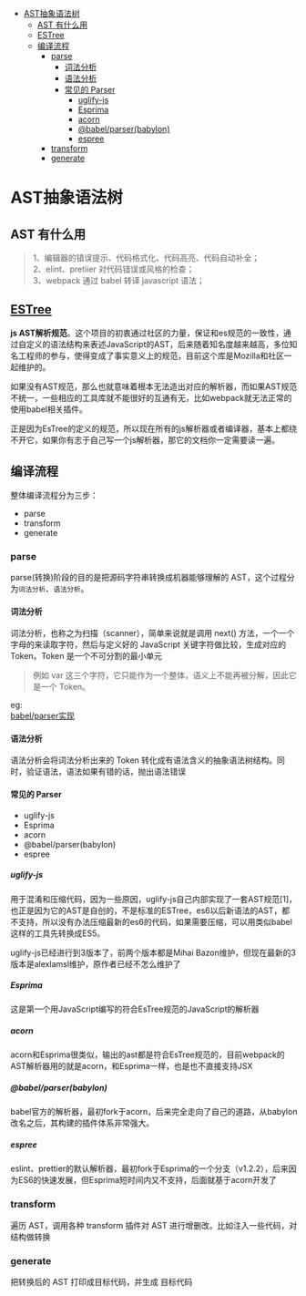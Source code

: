 - [AST抽象语法树](#ast抽象语法树)
  - [AST 有什么用](#ast-有什么用)
  - [ESTree](#estree)
  - [编译流程](#编译流程)
    - [parse](#parse)
      - [词法分析](#词法分析)
      - [语法分析](#语法分析)
      - [常见的 Parser](#常见的-parser)
        - [uglify-js](#uglify-js)
        - [Esprima](#esprima)
        - [acorn](#acorn)
        - [@babel/parser(babylon)](#babelparserbabylon)
        - [espree](#espree)
    - [transform](#transform)
    - [generate](#generate)

# AST抽象语法树

## AST 有什么用

> 1、编辑器的错误提示、代码格式化、代码高亮、代码自动补全；  
> 2、elint、pretiier 对代码错误或风格的检查；  
> 3、webpack 通过 babel 转译 javascript 语法；  

## [ESTree](https://github.com/estree/estree)
<!-- TODO: ESTree有什么中文资料 -->

**js AST解析规范**。这个项目的初衷通过社区的力量，保证和es规范的一致性，通过自定义的语法结构来表述JavaScript的AST，后来随着知名度越来越高，多位知名工程师的参与，使得变成了事实意义上的规范，目前这个库是Mozilla和社区一起维护的。

如果没有AST规范，那么也就意味着根本无法造出对应的解析器，而如果AST规范不统一，一些相应的工具库就不能很好的互通有无，比如webpack就无法正常的使用babel相关插件。

正是因为EsTree的定义的规范，所以现在所有的js解析器或者编译器，基本上都绕不开它，如果你有志于自己写一个js解析器，那它的文档你一定需要读一遍。

## 编译流程

整体编译流程分为三步：

- parse
- transform
- generate

### parse

parse(转换)阶段的目的是把源码字符串转换成机器能够理解的 AST，这个过程分为```词法分析```、```语法分析```。

#### 词法分析

词法分析，也称之为扫描（scanner），简单来说就是调用 next() 方法，一个一个字母的来读取字符，然后与定义好的 JavaScript 关键字符做比较，生成对应的Token。Token 是一个不可分割的最小单元

> 例如 var 这三个字符，它只能作为一个整体，语义上不能再被分解，因此它是一个 Token。

eg:  
[babel/parser实现](https://github.com/babel/babel/blob/master/packages/babel-parser/src/tokenizer/types.js)

#### 语法分析

语法分析会将词法分析出来的 Token 转化成有语法含义的抽象语法树结构。同时，验证语法，语法如果有错的话，抛出语法错误

#### 常见的 Parser

- uglify-js
- Esprima
- acorn
- @babel/parser(babylon)
- espree

##### uglify-js

用于混淆和压缩代码，因为一些原因，uglify-js自己内部实现了一套AST规范[1]，也正是因为它的AST是自创的，不是标准的ESTree，es6以后新语法的AST，都不支持，所以没有办法压缩最新的es6的代码，如果需要压缩，可以用类似babel这样的工具先转换成ES5。

uglify-js已经进行到3版本了，前两个版本都是Mihai Bazon维护，但现在最新的3版本是alexlamsl维护，原作者已经不怎么维护了

##### Esprima

这是第一个用JavaScript编写的符合EsTree规范的JavaScript的解析器

##### acorn

acorn和Esprima很类似，输出的ast都是符合EsTree规范的，目前webpack的AST解析器用的就是acorn，和Esprima一样，也是也不直接支持JSX

##### @babel/parser(babylon)

babel官方的解析器，最初fork于acorn，后来完全走向了自己的道路，从babylon改名之后，其构建的插件体系非常强大。

##### espree

eslint、prettier的默认解析器，最初fork于Esprima的一个分支（v1.2.2），后来因为ES6的快速发展，但Esprima短时间内又不支持，后面就基于acorn开发了

### transform

遍历 AST，调用各种 transform 插件对 AST 进行增删改。比如注入一些代码，对结构做转换

### generate

把转换后的 AST 打印成目标代码，并生成 目标代码
